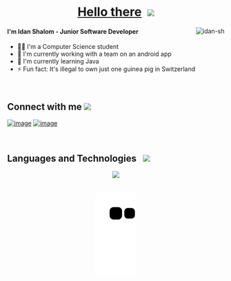 <h1 align="center"> <a href="https://www.youtube.com/watch?v=rEq1Z0bjdwc" alt="Hello">Hello there</a>&nbsp;&nbsp;<img src="https://media.giphy.com/media/hvRJCLFzcasrR4ia7z/giphy.gif" width="35"></h1>

<!-- used languages -->
<img align="right" src="https://github-readme-stats.vercel.app/api/top-langs?username=idan-sh&show_icons=true&locale=en&layout=compact&bg_color=150d24&title_color=FFFFFF&text_color=FFFFFF&border_color=150d24" alt="idan-sh" />

####  I'm Idan Shalom - Junior Software Developer
- 👨‍🎓 I'm a Computer Science student 
- 🤖 I'm currently working with a team on an android app 
- 🌱 I'm currently learning Java
- ⚡️ Fun fact: It's illegal to own just one guinea pig in Switzerland 

<br>

<h2 align="left"> Connect with me <img src='https://raw.githubusercontent.com/ShahriarShafin/ShahriarShafin/main/Assets/handshake.gif' width="56px"> </h2>
<div align="left">
 
[![image](https://img.shields.io/badge/LinkedIn-0077B5?style=for-the-badge&logo=linkedin&logoColor=white)](https://www.linkedin.com/in/idanxshalom/)
[![image](https://img.shields.io/badge/Email-D14836?style=for-the-badge&logo=gmail&logoColor=white)](mailto:idan.sh2@icloud.com)
</div>

<br>

<h2> Languages and Technologies &nbsp;&nbsp;<img src = "https://media2.giphy.com/media/QssGEmpkyEOhBCb7e1/giphy.gif?cid=ecf05e47a0n3gi1bfqntqmob8g9aid1oyj2wr3ds3mg700bl&rid=giphy.gif" width = 28> </h2>

<!-- stack icons -->
<p align="center">
  <a href="https://github.com/Idan-sh">
    <img src="https://skillicons.dev/icons?i=c,cpp,java,py,spring,flask,linux,bash,postman,git,docker,github,cmake,firebase,idea,vscode&perline=16" />
  </a>
</p>

<br>

<!--- snake -->
<div align="center">
   <a href="https://github.com/Idan-sh"> <img src="https://github.com/idan-sh/idan-sh/blob/output/github-contribution-grid-snake.svg" alt="snake" /></a>
</div>

